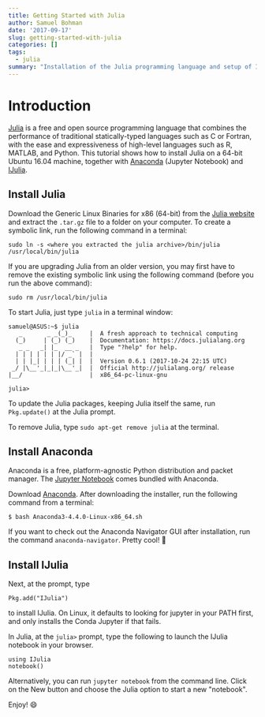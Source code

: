 ```yaml
---
title: Getting Started with Julia
author: Samuel Bohman
date: '2017-09-17'
slug: getting-started-with-julia
categories: []
tags:
  - julia
summary: "Installation of the Julia programming language and setup of IJUlia on Ubuntu 16.04."
---
```


# Introduction

[Julia](https://julialang.org/) is a free and open source programming language that combines the performance of traditional statically-typed languages such as C or Fortran, with the ease and expressiveness of high-level languages such as R, MATLAB, and Python. This tutorial shows how to install Julia on a 64-bit Ubuntu 16.04 machine, together with [Anaconda](https://www.anaconda.com) (Jupyter Notebook) and [IJulia](https://github.com/JuliaLang/IJulia.jl).  

## Install Julia

Download the Generic Linux Binaries for x86 (64-bit) from the [Julia website](https://julialang.org/downloads/) and extract the `.tar.gz` file to a folder on your computer. To create a symbolic link, run the following command in a terminal:

```
sudo ln -s <where you extracted the julia archive>/bin/julia /usr/local/bin/julia
```

If you are upgrading Julia from an older version, you may first have to remove the existing symbolic link using the following command (before you run the above command):

```
sudo rm /usr/local/bin/julia
```

To start Julia, just type `julia` in a terminal window:

```
samuel@ASUS:~$ julia
   _       _ _(_)_     |  A fresh approach to technical computing
  (_)     | (_) (_)    |  Documentation: https://docs.julialang.org
   _ _   _| |_  __ _   |  Type "?help" for help.
  | | | | | | |/ _` |  |
  | | |_| | | | (_| |  |  Version 0.6.1 (2017-10-24 22:15 UTC)
 _/ |\__'_|_|_|\__'_|  |  Official http://julialang.org/ release
|__/                   |  x86_64-pc-linux-gnu

julia>
```

To update the Julia packages, keeping Julia itself the same, run `Pkg.update()` at the Julia prompt. 

To remove Julia, type `sudo apt-get remove julia` at the terminal. 

## Install Anaconda

Anaconda is a free, platform-agnostic Python distribution and packet manager. The [Jupyter Notebook](http://jupyter.org/) comes bundled with Anaconda. 

Download [Anaconda](https://www.anaconda.com). After downloading the installer, run the following command from a terminal:

```
$ bash Anaconda3-4.4.0-Linux-x86_64.sh
```

If you want to check out the Anaconda Navigator GUI after installation, run the command `anaconda-navigator`. Pretty cool! :snake:

## Install IJulia

Next, at the prompt, type

```
Pkg.add("IJulia")
```

to install IJulia. On Linux, it defaults to looking for jupyter in your PATH first, and only installs the Conda Jupyter if that fails. 

In Julia, at the `julia>` prompt, type the following to launch the IJulia notebook in your browser. 

```
using IJulia
notebook()
```

Alternatively, you can run `jupyter notebook` from the command line. Click on the New button and choose the Julia option to start a new "notebook". 

Enjoy! :smile:
